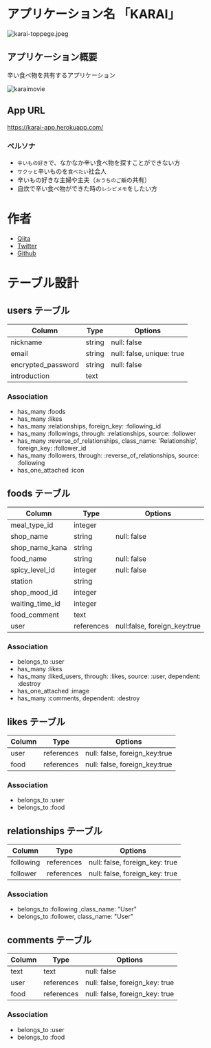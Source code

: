 # アプリケーション名  「KARAI」

![karai-toppege.jpeg](https://qiita-image-store.s3.ap-northeast-1.amazonaws.com/0/1768158/d9d4028b-d7d6-00b4-0f07-3186bb054869.jpeg)


## アプリケーション概要
辛い食べ物を共有するアプリケーション

![karaimovie](https://user-images.githubusercontent.com/87405282/132784762-16f52189-1448-44b5-a8d6-00ea7e30a404.gif)

## App URL
https://karai-app.herokuapp.com/

### ペルソナ
- `辛いもの好き`で、なかなか辛い食べ物を探すことができない方
- `サクッと`辛いものを`食べたい`社会人
- 辛いもの好きな主婦や主夫（`おうちのご飯`の共有）
- 自炊で辛い食べ物ができた時の`レシピメモ`をしたい方

# 作者
- [Qiita](https://qiita.com/mkato1013)
- [Twitter](https://twitter.com/progmkatogorp)
- [Github](https://github.com/mkato1013)

# テーブル設計

## users テーブル

| Column             | Type    | Options                   |
| ------------------ | ------- | ------------------------- |
| nickname           | string  | null: false               |
| email              | string  | null: false, unique: true |
| encrypted_password | string  | null: false               |
| introduction       | text    |                           |

### Association

- has_many :foods
- has_many :likes
- has_many :relationships, foreign_key: :following_id
- has_many :followings, through: :relationships, source: :follower
- has_many :reverse_of_relationships, class_name: 'Relationship', foreign_key: :follower_id
- has_many :followers, through: :reverse_of_relationships, source: :following
- has_one_attached :icon

## foods テーブル

| Column          | Type       | Options                      |
| --------------- | ---------- | ---------------------------- |
| meal_type_id    | integer    |                              |
| shop_name       | string     | null: false                  |
| shop_name_kana  | string     |                              |
| food_name       | string     | null: false                  |
| spicy_level_id  | integer    | null: false                  |
| station         | string     |                              |
| shop_mood_id    | integer    |                              |
| waiting_time_id | integer    |                              |
| food_comment    | text       |                              |
| user            | references | null:false, foreign_key:true |

### Association

- belongs_to :user
- has_many :likes
- has_many :liked_users, through: :likes, source: :user, dependent: :destroy
- has_one_attached :image
- has_many :comments, dependent: :destroy

## likes テーブル

| Column        | Type       | Options                        |
| ------------- | ---------- | ------------------------------ |
| user          | references | null: false, foreign_key:true  |
| food          | references | null: false, foreign_key:true  |

### Association

- belongs_to :user
- belongs_to :food

## relationships テーブル

| Column       | Type       | Options                        |
| ------------ | ---------- | ------------------------------ |
| following    | references | null: false, foreign_key: true |
| follower     | references | null: false, foreign_key: true |

### Association

- belongs_to :following ,class_name: "User"
- belongs_to :follower, class_name: "User"

## comments テーブル

| Column       | Type       | Options                        |
| ------------ | ---------- | ------------------------------ |
| text         | text       | null: false                    |
| user         | references | null: false, foreign_key: true |
| food         | references | null: false, foreign_key: true |

### Association

- belongs_to :user
- belongs_to :food